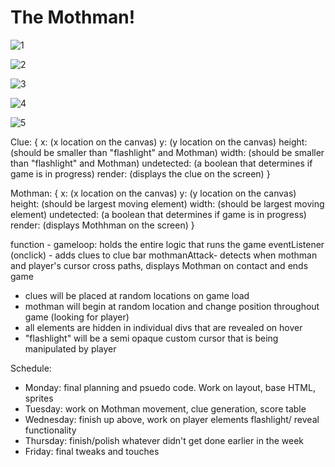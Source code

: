 # The Mothman!

![1](https://user-images.githubusercontent.com/112446901/190940296-f6ad277f-2407-476b-8114-f9bdaf7630a5.png)

![2](https://user-images.githubusercontent.com/112446901/190940311-0e4025c1-eb51-4359-8c74-2a2ec8fb7851.png)

![3](https://user-images.githubusercontent.com/112446901/190940334-e2e0b819-416b-4b2c-8f10-54e362afa8d6.png)

![4](https://user-images.githubusercontent.com/112446901/191009677-b48165df-406c-456c-b734-403ba27f1b1a.png)

![5](https://user-images.githubusercontent.com/112446901/191009709-8371be7c-2b8a-4e24-896f-fde936fec185.png)


Clue: {
  x: (x location on the canvas)
  y: (y location on the canvas)
  height: (should be smaller than "flashlight" and Mothman)
  width: (should be smaller than "flashlight" and Mothman)
  undetected: (a boolean that determines if game is in progress)
  render: (displays the clue on the screen)
}

Mothman: {
  x: (x location on the canvas)
  y: (y location on the canvas)
  height: (should be largest moving element)
  width: (should be largest moving element)
  undetected: (a boolean that determines if game is in progress)
  render: (displays Mothhman on the screen)
}

function - gameloop: holds the entire logic that runs the game
eventListener (onclick) - adds clues to clue bar
mothmanAttack- detects when mothman and player's cursor cross paths, displays Mothman on contact and ends game

- clues will be placed at random locations on game load
- mothman will begin at random location and change position throughout game (looking for player)
- all elements are hidden in individual divs that are revealed on hover
- "flashlight" will be a semi opaque custom cursor that is being manipulated by player


Schedule:
- Monday: final planning and psuedo code. Work on layout, base HTML, sprites
- Tuesday: work on Mothman movement, clue generation, score table
- Wednesday: finish up above, work on player elements flashlight/ reveal functionality
- Thursday: finish/polish whatever didn't get done earlier in the week
- Friday: final tweaks and touches
